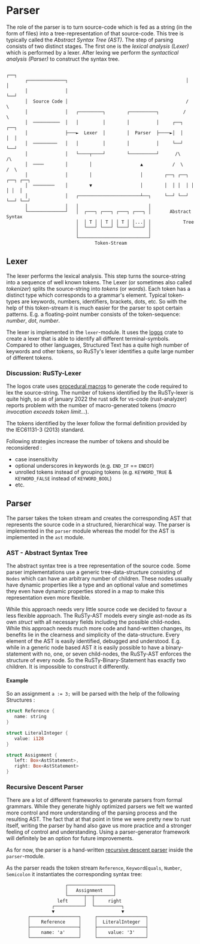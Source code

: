 # Parser

 The role of the parser is to turn source-code which is fed as a string (in the form of files) into a tree-representation of that source-code.
 This tree is typically called the *Abstract Syntax Tree (AST)*.
 The step of parsing consists of two distinct stages.
 The first one is the *lexical analysis (Lexer)* which is performed by a lexer.
 After lexing we perform the *syntactical analysis (Parser)* to construct the syntax tree.

```ignore
                                                                   ┌──┐
       ┌──────────────┐                                            │  │
       │              │                                            └──┘
       │  Source Code │                                            /  \
       │              │   ┌─────────┐        ┌──────────┐         /    \
       │  ──────────  │   │         │        │          │     ┌──┐      ┌──┐
       │              ├───►  Lexer  │        │  Parser  ├────►│  │      │  │
       │  ─────────   │   │         │        │          │     └──┘      └──┘
       │              │   └────┬────┘        └──────────┘      /\        /\
       │  ────        │        │                  ▲           /  \      /  \
       │              │        │                  │        ┌──┐ ┌──┐ ┌──┐ ┌──┐
       │  ────────    │        ▼                  │        │  │ │  │ │  │ │  │
       │              │   ┌───────────────────────┴──┐     └──┘ └──┘ └──┘ └──┘
       │              │   │                          │
       └──────────────┘   │  ┌───┐ ┌───┐ ┌───┐ ┌───┐ │       Abstract Syntax
                          │  │ T │ │ T │ │ T │ │...│ │            Tree
                          │  └───┘ └───┘ └───┘ └───┘ │
                          │                          │
                          └──────────────────────────┘
                                 Token-Stream
```

## Lexer

The lexer performs the lexical analysis.
This step turns the source-string into a sequence of well known tokens.
The Lexer (or sometimes also called *tokenizer*) splits the source-string into *tokens* (or *words*).
Each token has a distinct type which corresponds to a grammar's element.
Typical token-types are keywords, numbers, identifiers, brackets, dots, etc.
So with the help of this token-stream it is much easier for the parser to spot certain patterns.
E.g. a floating-point number consists of the token-sequence: *number*, *dot*, *number*.

The lexer is implemented in the `lexer`-module.
It uses the [logos](https://github.com/maciejhirsz/logos) crate to create a lexer that is able to identify all different terminal-symbols.
Compared to other languages, Structured Text has a quite high number of keywords and other tokens, so RuSTy's lexer identifies a quite large number of different tokens.

### Discussion: RuSTy-Lexer

The logos crate uses [procedural macros](https://doc.rust-lang.org/reference/procedural-macros.html) to generate the code required to  lex the source-string.
The number of tokens identified by the RuSTy-lexer is quite high, so as of january 2022 the rust sdk for vs-code (rust-analyzer) reports problem with the number of macro-generated tokens (*macro invocation exceeds token limit...*).

The tokens identified by the lexer follow the formal definition provided by the IEC61131-3 (2013) standard.

Following strategies increase the number of tokens and should be reconsidered :

- case insensitivity
- optional underscores in keywords (e.g. `END_IF` == `ENDIF`)
- unrolled tokens instead of grouping tokens (e.g. `KEYWORD_TRUE` & `KEYWORD_FALSE` instead of `KEYWORD_BOOL`)
- etc.

## Parser

The parser takes the token stream and creates the corresponding AST that represents the source code in a structured, hierarchical way.
The parser is implemented in the `parser` module whereas the model for the AST is implemented in the `ast` module.

### AST - Abstract Syntax Tree

The abstract syntax tree is a tree representation of the source code.
Some parser implementations use a generic tree-data-structure consisting of `Nodes` which can have an arbitrary number of children.
These nodes usually have dynamic properties like a type and an optional value and sometimes they even have dynamic properties stored in a map to make this representation even more flexible.

While this approach needs very little source code we decided to favour a less flexible approach.
The RuSTy-AST models every single ast-node as its own *struct* with all necessary fields including the possible child-nodes.
While this approach needs much more code and hand-written changes, its benefits lie in the clearness and simplicity of the data-structure.
Every element of the AST is easily identified, debugged and understood.
E.g. while in a generic node based AST it is easily possible to have a binary-statement with no, one, or seven child-nodes, the RuSTy-AST enforces the structure of every node. So the RuSTy-Binary-Statement has exactly two children.
It is impossible to construct it differently.

#### Example

So an assignment `a := 3;` will be parsed with the help of the following Structures :

```rs
struct Reference {
   name: string
}

struct LiteralInteger {
   value: i128
}

struct Assignment {
   left: Box<AstStatement>,
   right: Box<AstStatement>
}
```

### Recursive Descent Parser

There are a lot of different frameworks to generate parsers from formal grammars.
While they generate highly optimized parsers we felt we wanted more control and more understanding of the parsing process and the resulting AST.
The fact that at that point in time we were pretty new to rust itself, writing the parser by hand also gave us more practice and a stronger feeling of control and understanding.
Using a parser-generator framework will definitely be an option for future improvements.

As for now, the parser is a hand-written [recursive descent parser](https://en.wikipedia.org/wiki/Recursive_descent_parser) inside the `parser`-module.

As the parser reads the token stream `Reference`, `KeywordEquals`, `Number`, `Semicolon` it instantiates the corresponding syntax tree:

```ignore
                      ┌─────────────────┐
                      │   Assignment    │
                      └──────┬──┬───────┘
                   left      │  │     right 
                 ┌───────────┘  └──────────┐
                 ▼                         ▼
        ┌──────────────────┐     ┌──────────────────┐
        │    Reference     │     │  LiteralInteger  │
        ├──────────────────┤     ├──────────────────┤
        │    name: 'a'     │     │    value: '3'    │
        └──────────────────┘     └──────────────────┘
```
